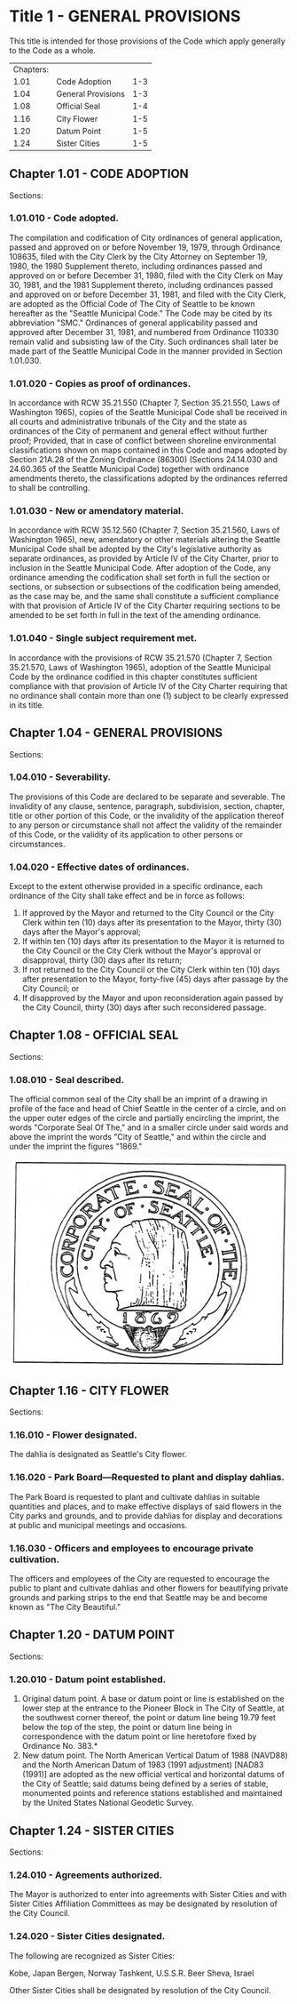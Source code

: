 # Title 1 - GENERAL PROVISIONS

This title is intended for those provisions of the Code which apply generally to the Code as a whole.


<table>
<tr>
<td>Chapters:</td>
</tr>
<tr>
<td>1.01</td>
<td>Code Adoption</td>
<td>1-3</td>
</tr>
<tr>
<td>1.04</td>
<td>General Provisions</td>
<td>1-3</td>
</tr>
<tr>
<td>1.08</td>
<td>Official Seal</td>
<td>1-4</td>
</tr>
<tr>
<td>1.16</td>
<td>City Flower</td>
<td>1-5</td>
</tr>
<tr>
<td>1.20</td>
<td>Datum Point</td>
<td>1-5</td>
</tr>
<tr>
<td>1.24</td>
<td>Sister Cities</td>
<td>1-5</td>
</tr>
</table>

## Chapter 1.01 - CODE ADOPTION

Sections:

### 1.01.010 - Code adopted.

The compilation and codification of City ordinances of general application, passed and approved on or before November 19, 1979, through Ordinance 108635, filed with the City Clerk by the City Attorney on September 19, 1980, the 1980 Supplement thereto, including ordinances passed and approved on or before December 31, 1980, filed with the City Clerk on May 30, 1981, and the 1981 Supplement thereto, including ordinances passed and approved on or before December 31, 1981, and filed with the City Clerk, are adopted as the Official Code of The City of Seattle to be known hereafter as the "Seattle Municipal Code." The Code may be cited by its abbreviation "SMC." Ordinances of general applicability passed and approved after December 31, 1981, and numbered from Ordinance 110330 remain valid and subsisting law of the City. Such ordinances shall later be made part of the Seattle Municipal Code in the manner provided in Section 1.01.030.


### 1.01.020 - Copies as proof of ordinances.

In accordance with RCW 35.21.550 (Chapter 7, Section 35.21.550, Laws of Washington 1965), copies of the Seattle Municipal Code shall be received in all courts and administrative tribunals of the City and the state as ordinances of the City of permanent and general effect without further proof; Provided, that in case of conflict between shoreline environmental classifications shown on maps contained in this Code and maps adopted by Section 21A.28 of the Zoning Ordinance (86300) (Sections 24.14.030 and 24.60.365 of the Seattle Municipal Code) together with ordinance amendments thereto, the classifications adopted by the ordinances referred to shall be controlling.


### 1.01.030 - New or amendatory material.

In accordance with RCW 35.12.560 (Chapter 7, Section 35.21.560, Laws of Washington 1965), new, amendatory or other materials altering the Seattle Municipal Code shall be adopted by the City's legislative authority as separate ordinances, as provided by Article IV of the City Charter, prior to inclusion in the Seattle Municipal Code. After adoption of the Code, any ordinance amending the codification shall set forth in full the section or sections, or subsection or subsections of the codification being amended, as the case may be, and the same shall constitute a sufficient compliance with that provision of Article IV of the City Charter requiring sections to be amended to be set forth in full in the text of the amending ordinance.


### 1.01.040 - Single subject requirement met.

In accordance with the provisions of RCW 35.21.570 (Chapter 7, Section 35.21.570, Laws of Washington 1965), adoption of the Seattle Municipal Code by the ordinance codified in this chapter constitutes sufficient compliance with that provision of Article IV of the City Charter requiring that no ordinance shall contain more than one (1) subject to be clearly expressed in its title.



## Chapter 1.04 - GENERAL PROVISIONS

Sections:

### 1.04.010 - Severability.

The provisions of this Code are declared to be separate and severable. The invalidity of any clause, sentence, paragraph, subdivision, section, chapter, title or other portion of this Code, or the invalidity of the application thereof to any person or circumstance shall not affect the validity of the remainder of this Code, or the validity of its application to other persons or circumstances.


### 1.04.020 - Effective dates of ordinances.

Except to the extent otherwise provided in a specific ordinance, each ordinance of the City shall take effect and be in force as follows:


1. If approved by the Mayor and returned to the City Council or the City Clerk within ten (10) days after its presentation to the Mayor, thirty (30) days after the Mayor's approval;
2. If within ten (10) days after its presentation to the Mayor it is returned to the City Council or the City Clerk without the Mayor's approval or disapproval, thirty (30) days after its return;
3. If not returned to the City Council or the City Clerk within ten (10) days after presentation to the Mayor, forty-five (45) days after passage by the City Council; or
4. If disapproved by the Mayor and upon reconsideration again passed by the City Council, thirty (30) days after such reconsidered passage.


## Chapter 1.08 - OFFICIAL SEAL

Sections:

### 1.08.010 - Seal described.

The official common seal of the City shall be an imprint of a drawing in profile of the face and head of Chief Seattle in the center of a circle, and on the upper outer edges of the circle and partially encircling the imprint, the words "Corporate Seal Of The," and in a smaller circle under said words and above the imprint the words "City of Seattle," and within the circle and under the imprint the figures "1869."

![1-08-010.png](./images/1-08-010.png)



## Chapter 1.16 - CITY FLOWER

Sections:

### 1.16.010 - Flower designated.

The dahlia is designated as Seattle's City flower.


### 1.16.020 - Park Board—Requested to plant and display dahlias.

The Park Board is requested to plant and cultivate dahlias in suitable quantities and places, and to make effective displays of said flowers in the City parks and grounds, and to provide dahlias for display and decorations at public and municipal meetings and occasions.


### 1.16.030 - Officers and employees to encourage private cultivation.

The officers and employees of the City are requested to encourage the public to plant and cultivate dahlias and other flowers for beautifying private grounds and parking strips to the end that Seattle may be and become known as "The City Beautiful."



## Chapter 1.20 - DATUM POINT

Sections:

### 1.20.010 - Datum point established.

1. Original datum point. A base or datum point or line is established on the lower step at the entrance to the Pioneer Block in The City of Seattle, at the southwest corner thereof, the point or datum line being 19.79 feet below the top of the step, the point or datum line being in correspondence with the datum point or line heretofore fixed by Ordinance No. 383.*
2. New datum point. The North American Vertical Datum of 1988 (NAVD88) and the North American Datum of 1983 (1991 adjustment) [NAD83 (1991)] are adopted as the new official vertical and horizontal datums of the City of Seattle; said datums being defined by a series of stable, monumented points and reference stations established and maintained by the United States National Geodetic Survey.


## Chapter 1.24 - SISTER CITIES

Sections:

### 1.24.010 - Agreements authorized.

The Mayor is authorized to enter into agreements with Sister Cities and with Sister Cities Affiliation Committees as may be designated by resolution of the City Council.


### 1.24.020 - Sister Cities designated.

The following are recognized as Sister Cities:

Kobe, Japan
Bergen, Norway
Tashkent, U.S.S.R.
Beer Sheva, Israel

Other Sister Cities shall be designated by resolution of the City Council.




